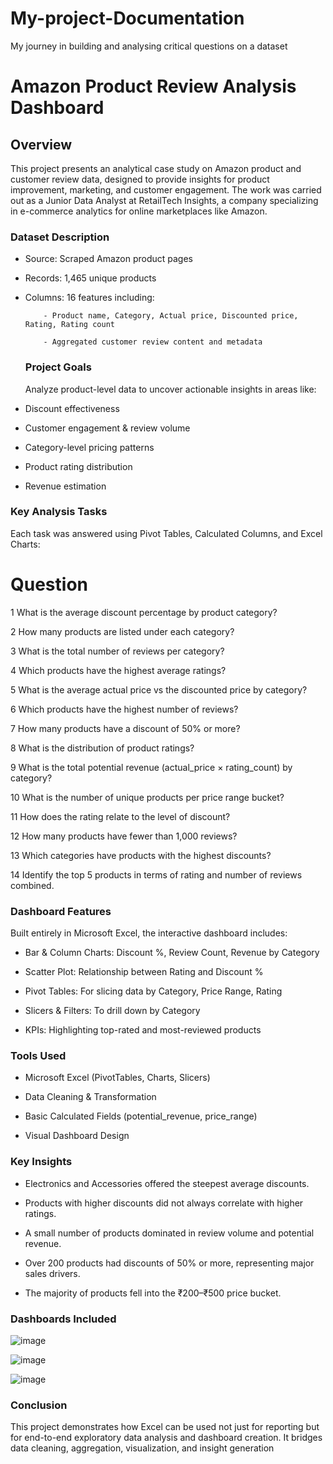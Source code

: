 # My-project-Documentation
My journey in building and analysing critical questions on a dataset

# Amazon Product Review Analysis Dashboard

## Overview
This project presents an analytical case study on Amazon product and customer review data, designed to provide insights for product improvement, marketing, and customer engagement. The work was carried out as a Junior Data Analyst at RetailTech Insights, a company specializing in e-commerce analytics for online marketplaces like Amazon.

### Dataset Description
- Source: Scraped Amazon product pages

- Records: 1,465 unique products

- Columns: 16 features including:

          - Product name, Category, Actual price, Discounted price, Rating, Rating count

          - Aggregated customer review content and metadata

  ### Project Goals
  Analyze product-level data to uncover actionable insights in areas like:

- Discount effectiveness

- Customer engagement & review volume

- Category-level pricing patterns

- Product rating distribution

- Revenue estimation

### Key Analysis Tasks

Each task was answered using Pivot Tables, Calculated Columns, and Excel Charts:

#	Question
1	What is the average discount percentage by product category?

2	How many products are listed under each category?

3	What is the total number of reviews per category?

4	Which products have the highest average ratings?

5	What is the average actual price vs the discounted price by category?

6	Which products have the highest number of reviews?

7	How many products have a discount of 50% or more?

8	What is the distribution of product ratings?

9	What is the total potential revenue (actual_price × rating_count) by category?

10	What is the number of unique products per price range bucket?

11	How does the rating relate to the level of discount?

12	How many products have fewer than 1,000 reviews?

13	Which categories have products with the highest discounts?

14	Identify the top 5 products in terms of rating and number of reviews combined.

### Dashboard Features 
Built entirely in Microsoft Excel, the interactive dashboard includes:

- Bar & Column Charts: Discount %, Review Count, Revenue by Category

- Scatter Plot: Relationship between Rating and Discount %

- Pivot Tables: For slicing data by Category, Price Range, Rating

- Slicers & Filters: To drill down by Category

- KPIs: Highlighting top-rated and most-reviewed products

### Tools Used

- Microsoft Excel (PivotTables, Charts, Slicers)

- Data Cleaning & Transformation

- Basic Calculated Fields (potential_revenue, price_range)

- Visual Dashboard Design

### Key Insights
- Electronics and Accessories offered the steepest average discounts.

- Products with higher discounts did not always correlate with higher ratings.

- A small number of products dominated in review volume and potential revenue.

- Over 200 products had discounts of 50% or more, representing major sales drivers.

- The majority of products fell into the ₹200–₹500 price bucket.

### Dashboards Included








![image](https://github.com/user-attachments/assets/b22539b8-cd2c-47ef-97b4-4f9130707719)










![image](https://github.com/user-attachments/assets/b816e373-aa4c-4a4f-badf-0e23f0c2f07b)








![image](https://github.com/user-attachments/assets/baf7555c-f0f9-4acb-958c-ccdfca3a5f3c)


###  Conclusion
This project demonstrates how Excel can be used not just for reporting but for end-to-end exploratory data analysis and dashboard creation. It bridges data cleaning, aggregation, visualization, and insight generation










